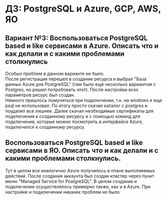 # ДЗ: PostgreSQL и Azure, GCP, AWS, ЯО

## Вариант №3: Воспользоваться PostgreSQL based и like сервисами в Azure. Описать что и как делали и с какими проблемами столкнулись

Особых проблем в данном варианте не было.  
После регистрации перешел в создание ресурса и выбрал "База данных Azure для PostgreSQL" (там было еще несколько вариантом с Postgres, но решил попробовать этот). После настройки всех параметров ресурс был создан.  
Немного пришлось помучиться при подключении, т.к. на windows я еще psql не использовал. По итогу просто скачал каталог с postgres и поудалял все лишнее. Далее скачал необходимые сертификаты для подключения к созданному ресурсу и с помощью команд для подключения, которые можно посмотреть в интерфейсе Azure, подключился к созданному ресурсу.

## Воспользоваться PostgreSQL based и like сервисами в ЯО. Описать что и как делали и с какими проблемами столкнулись.

Тут в целом все аналогично Azure получилось в плане выполняемых действий. После создания аккаунта был создан кластер через пункт меню "Managed Service for PostgreSQL". В целом создание и подключение осуществлялось примерно также, как и в Azure. При настройке и подключении никаких проблем не было.
